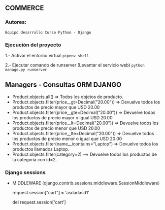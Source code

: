 ## COMMERCE

### Autores:
	Equipo desarrollo Curso Python - Django


### Ejecución del proyecto

1.- Activar el entorno virtual
	```pipenv shell```

2.- Ejecutar comando de runserver (Levantar el servicio web)
	```python manage.py runserver```



## Managers - Consultas ORM DJANGO

 - Product.objects.all() => Todos los objetos de producto.
 - Product.objects.filter(price__gt=Decimal("20.00")) => Devuelve todos los productos de precio mayor que USD 20.00
 - Product.objects.filter(price__gte=Decimal("20.00")) => Devuelve todos los productos de precio mayor o igual USD 20.00
 - Product.objects.filter(price__lt=Decimal("20.00")) => Devuelve todos los productos de precio menor que USD 20.00
 - Product.objects.filter(price__lte=Decimal("20.00")) => Devuelve todos los productos de precio menor o igual que USD 20.00
 - Product.objects.filter(name__icontains="Laptop") => Devuelve todos los productos llamados Laptop.
 - Product.objects.filter(category=2)	==> Devuelve todos los productos de la categoria con id=2.

### Django sessions
- MIDDLEWARE (django.contrib.sessions.middleware.SessionMiddleware)

	request.session["cart"] = 'asdadasd1'

	del request.session['cart']

